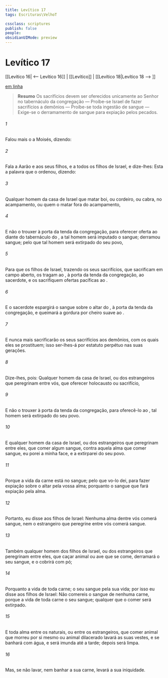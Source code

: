 ```yaml
---
title: Levítico 17
tags: Escrituras\VelhoT

cssclass: scriptures
publish: false
people:
obsidianUIMode: preview
---
```


# Levítico 17
[[Levítico 16| <-- Levítico 16]] | [[Levítico]] | [[Levítico 18|Levítico 18 --> ]]

[em linha](https://churchofjesuschrist.org/study/scriptures/ot/lev/17?lang=por)

> __Resumo__
Os sacrifícios devem ser oferecidos unicamente ao Senhor no tabernáculo da congregação — Proíbe-se Israel de fazer sacrifícios a demônios — Proíbe-se toda ingestão de sangue — Exige-se o derramamento de sangue para expiação pelos pecados.

###### 1 
Falou mais o  a Moisés, dizendo:

###### 2 
Fala a Aarão e aos seus filhos, e a todos os filhos de Israel, e dize-lhes: Esta  a palavra que o  ordenou, dizendo:

###### 3 
Qualquer homem da casa de Israel que matar boi, ou cordeiro, ou cabra, no acampamento, ou quem o matar fora do acampamento,

###### 4 
E não o trouxer à porta da tenda da congregação, para oferecer oferta ao  diante do tabernáculo do , a tal homem será imputado o sangue; derramou sangue; pelo que tal homem será extirpado do seu povo,

###### 5 
Para que os filhos de Israel, trazendo os seus sacrifícios, que sacrificam em campo aberto, os tragam ao , à porta da tenda da congregação, ao sacerdote, e os sacrifiquem  ofertas pacíficas ao .

###### 6 
E o sacerdote espargirá o sangue sobre o altar do , à porta da tenda da congregação, e queimará a gordura por cheiro suave ao .

###### 7 
E nunca mais sacrificarão os seus sacrifícios aos demônios, com os quais eles se prostituem; isso ser-lhes-á por estatuto perpétuo nas suas gerações.

###### 8 
Dize-lhes, pois: Qualquer homem da casa de Israel, ou dos estrangeiros que peregrinam entre vós, que oferecer holocausto ou sacrifício,

###### 9 
E não o trouxer à porta da tenda da congregação, para oferecê-lo ao , tal homem será extirpado do seu povo.

###### 10 
E qualquer homem da casa de Israel, ou dos estrangeiros que peregrinam entre eles, que comer algum sangue, contra aquela alma que comer sangue, eu porei a minha face, e a extirparei do seu povo.

###### 11 
Porque a vida da carne está no sangue; pelo que vo-lo dei, para fazer expiação sobre o altar pela vossa alma; porquanto  o sangue que fará expiação pela alma.

###### 12 
Portanto, eu disse aos filhos de Israel: Nenhuma alma dentre vós comerá sangue, nem o estrangeiro que peregrine entre vós comerá sangue.

###### 13 
Também qualquer homem dos filhos de Israel, ou dos estrangeiros que peregrinam entre eles, que caçar animal ou ave que se come, derramará o seu sangue, e o cobrirá com pó;

###### 14 
Porquanto  a vida de toda carne; o seu sangue  pela sua vida; por isso eu disse aos filhos de Israel: Não comereis o sangue de nenhuma carne, porque a vida de toda carne  o seu sangue; qualquer que o comer será extirpado.

###### 15 
E toda alma entre os naturais, ou entre os estrangeiros, que comer animal que morreu por si mesmo ou animal dilacerado  lavará as suas vestes, e se banhará com água, e será imunda até a tarde; depois será limpa.

###### 16 
Mas, se não  lavar, nem banhar a sua carne, levará  a sua iniquidade.

